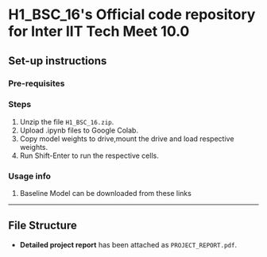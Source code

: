 # H1_BSC_16's Official code repository for Inter IIT Tech Meet 10.0
## Set-up instructions

### Pre-requisites

### Steps

1. Unzip the file `H1_BSC_16.zip`.
2. Upload .ipynb files to Google Colab.
3. Copy model weights to drive,mount the drive and load respective weights.
4. Run Shift-Enter to run the respective cells.

### Usage info
1. Baseline Model can be downloaded from these links
---
## File Structure
- **Detailed project report** has been attached as `PROJECT_REPORT.pdf`.
